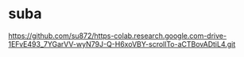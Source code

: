 # suba
https://github.com/su872/https-colab.research.google.com-drive-1EFvE493_7YGarVV-wyN79J-Q-H6xoVBY-scrollTo-aCTBovADtiL4.git
